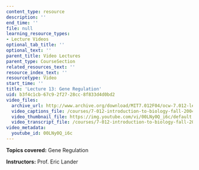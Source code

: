 ```yaml
---
content_type: resource
description: ''
end_time: ''
file: null
learning_resource_types:
- Lecture Videos
optional_tab_title: ''
optional_text: ''
parent_title: Video Lectures
parent_type: CourseSection
related_resources_text: ''
resource_index_text: ''
resourcetype: Video
start_time: ''
title: 'Lecture 13: Gene Regulation'
uid: b3f4c1cb-67c9-2f27-28cc-8f833d4d0bd2
video_files:
  archive_url: http://www.archive.org/download/MIT7.012F04/ocw-7.012-lec13-08oct2004-220k.mp4
  video_captions_file: /courses/7-012-introduction-to-biology-fall-2004/016ef4f4ea4b5385b68364913bfee39c_00LNy0Q_i6c.vtt
  video_thumbnail_file: https://img.youtube.com/vi/00LNy0Q_i6c/default.jpg
  video_transcript_file: /courses/7-012-introduction-to-biology-fall-2004/ebda1131d71422d2b6a60f17ad89409b_00LNy0Q_i6c.pdf
video_metadata:
  youtube_id: 00LNy0Q_i6c
---
```


**Topics covered:** Gene Regulation

**Instructors:** Prof. Eric Lander